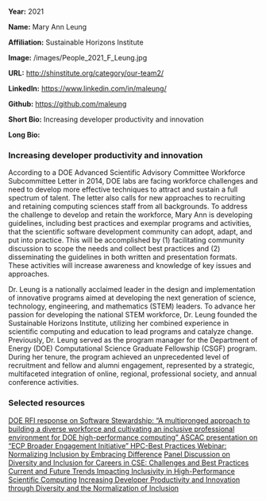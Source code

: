 **Year:** 2021

**Name:** Mary Ann Leung

**Affiliation:** Sustainable Horizons Institute

**Image:** /images/People_2021_F_Leung.jpg

**URL:** http://shinstitute.org/category/our-team2/

**LinkedIn:** https://www.linkedin.com/in/maleung/

**Github:** https://github.com/maleung

**Short Bio:** Increasing developer productivity and innovation 

**Long Bio:**
### Increasing developer productivity and innovation 
According to a DOE Advanced Scientific Advisory Committee Workforce Subcommittee Letter in 2014, DOE labs are facing workforce challenges and need to develop more effective techniques to attract and sustain a full spectrum of talent. The letter also calls for new approaches to recruiting and retaining computing sciences staff from all backgrounds. To address the challenge to develop and retain the workforce, Mary Ann is developing guidelines, including best practices and exemplar programs and activities, that the scientific software development community can adopt, adapt, and put into practice. This will be accomplished by (1) facilitating community discussion to scope the needs and collect best practices and (2) disseminating the guidelines in both written and presentation formats. These activities will increase awareness and knowledge of key issues and approaches.

Dr. Leung is a nationally acclaimed leader in the design and implementation of innovative programs aimed at developing the next generation of science, technology, engineering, and mathematics (STEM) leaders. To advance her passion for developing the national STEM workforce, Dr. Leung founded the Sustainable Horizons Institute, utilizing her combined experience in scientific computing and education to lead programs and catalyze change. Previously, Dr. Leung served as the program manager for the Department of Energy (DOE) Computational Science Graduate Fellowship (CSGF) program. During her tenure, the program achieved an unprecedented level of recruitment and fellow and alumni engagement, represented by a strategic, multifaceted integration of online, regional, professional society, and annual conference activities. 

### Selected resources
<a href="https://doi.org/10.6084/m9.figshare.17192492" class="link-row">DOE RFI response on Software Stewardship: “A multipronged approach to building a diverse workforce and cultivating an inclusive professional environment for DOE high-performance computing” </a>
<a href="https://bit.ly/ECP-Broader-Engagement-Initiative-2022-03" class="link-row">ASCAC presentation on “ECP Broader Engagement Initiative” </a>
<a href="https://ideas-productivity.org/resources/series/hpc-best-practices-webinars/#webinar064" class="link-row">HPC-Best Practices Webinar: Normalizing Inclusion by Embracing Difference</a>
<a href="https://meetings.siam.org/sess/dsp_programsess.cfm?SESSIONCODE=71877" class="link-row">Panel Discussion on Diversity and Inclusion for Careers in CSE: Challenges and Best Practices</a>
<a href="https://meetings.siam.org/sess/dsp_programsess.cfm?SESSIONCODE=73827" class="link-row">Current and Future Trends Impacting Inclusivity in High-Performance Scientific Computing</a>
<a href="https://www.lorentzcenter.nl/vive-la-difference-research-software-engineers.html" class="link-row"> Increasing Developer Productivity and Innovation through Diversity and the Normalization of Inclusion</a>
